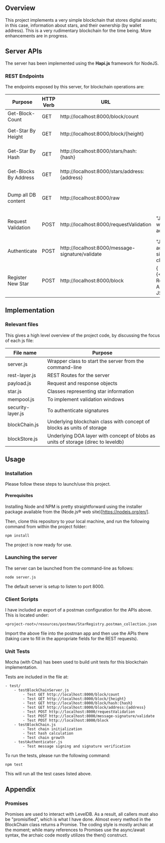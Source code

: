 ## Overview

This project implements a very simple blockchain that stores digital assets; in this case, information about stars, and their ownership (by wallet address). This is a very rudimentary blockchain for the time being. More enhancements are in progress.

## Server APIs
The server has been implemented using the **Hapi.js** framework for NodeJS.

### REST Endpoints

The endpoints exposed by this server, for blockchain operations are:

| Purpose  | HTTP Verb | URL | Request-Body | Expected-Response |
| ------------- | ---------- | --- | ---------------------- | --- |
| Get-Block-Count       | GET   | http://localhost:8000/block/count             |                            | "{count}" |
| Get-Star By Height    | GET   | http://localhost:8000/block/{height}    |                            | "{JSON-of-block-object}" |
| Get-Star By Hash      | GET   | http://localhost:8000/stars/hash:{hash}    |                            | "{JSON-of-block-object}" |
| Get-Blocks By Address | GET   | http://localhost:8000/stars/address:{address} |                            | "{JSON List of Blocks}" |
| Dump all DB content | GET   | http://localhost:8000/raw |                            | "{JSON List of all VALUES in DB}" |
| Request Validation    | POST  | http://localhost:8000/requestValidation    | "JSON of wallet address"   | "Auth challenge & window " |
| Authenticate          | POST  | http://localhost:8000/message-signature/validate    | "JSON w/ address & signed challenge" | "Approval to register 1 star" |
| Register New Star     | POST  | http://localhost:8000/block                   | { "body" : "{<Star Record(Digital Asset) JSON>" } |  {JSON of entire added block} |

## Implementation

### Relevant files

This gives a high level overview of the project code, by discussing the focus of each js file:

 | File name        | Purpose  |
 | ---------        | -------  |
 | server.js        | Wrapper class to start the server from the command-line |
 | rest-layer.js    | REST Routes for the server |
 | payload.js       | Request and response objects |
 | star.js          | Classes representing star information |
 | mempool.js       | To implement validation windows |
 | security-layer.js| To authenticate signatures |
 | blockChain.js    | Underlying blockchain class with concept of blocks as units of storage |
 | blockStore.js    | Underlying DOA layer with concept of blobs as units of storage (direc to leveldb) |

## Usage

### Installation

Please follow these steps to launch/use this project.

#### Prerequisites

Installing Node and NPM is pretty straightforward using the installer package available from the (Node.js® web site)[https://nodejs.org/en/].

Then, clone this repository to your local machine, and run the following command from within the project folder:
```
npm install
```
The project is now ready for use.

### Launching the server

The server can be launched from the command-line as follows:

```
node server.js
```

The default server is setup to listen to port 8000.

### Client Scripts

I have included an export of a postman configuration for the APIs above. This is located under:
```
<project-root>/resources/postman/StarRegistry.postman_collection.json
```
Import the above file into the postman app and then use the APIs there (taking care to fill in the appropriate fields for the REST requests).

### Unit Tests

Mocha (with Chai) has been used to build unit tests for this blockchain implementation.

Tests are included in the file at:
```
- test/
    - testBlockChainServer.js
        - Test GET http://localhost:8000/block/count
        - Test GET http://localhost:8000/block/{height}
        - Test GET http://localhost:8000/block/hash:{hash}
        - Test GET http://localhost:8000/block/address:{address}
        - Test POST http://localhost:8000/requestValidation
        - Test POST http://localhost:8000/message-signature/validate
        - Test POST http://localhost:8000/block
    - testBlockChain.js
        - Test chain initialization
        - Test hash calculation
        - Test chain growth
    - testAuthenticator.js
        - Test message signing and signature verification
```

To run the tests, please run the following command:
```
npm test
```
This will run all the test cases listed above.

## Appendix

### Promises

Promises are used to interact with LevelDB. As a result, all callers must also be "promisified", which is what I have done. Almost every method in the BlockChain class returns a Promise. The coding style is mostly archaic at the moment; while many references to Promises use the async/await syntax, the archaic code mostly utilizes the then() construct.

